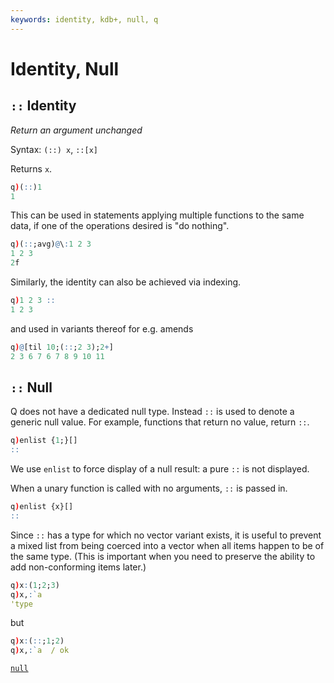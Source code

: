 ```yaml
---
keywords: identity, kdb+, null, q
---
```


# Identity, Null


## `::` Identity

_Return an argument unchanged_

Syntax: `(::) x`, `::[x]`
  
Returns `x`.

```q
q)(::)1
1
```

This can be used in statements applying multiple functions to the same data, if one of the operations desired is "do nothing".

```q
q)(::;avg)@\:1 2 3
1 2 3
2f
```

Similarly, the identity can also be achieved via indexing.

```q
q)1 2 3 ::
1 2 3
```

and used in variants thereof for e.g. amends

```q
q)@[til 10;(::;2 3);2+]
2 3 6 7 6 7 8 9 10 11
```


## `::` Null

Q does not have a dedicated null type. Instead `::` is used to denote a generic null value. For example, functions that return no value, return `::`.

```q
q)enlist {1;}[]
::
```

We use `enlist` to force display of a null result: a pure `::` is not displayed.

When a unary function is called with no arguments, `::` is passed in.

```q
q)enlist {x}[]
::
```

Since `::` has a type for which no vector variant exists, it is useful to prevent a mixed list from being coerced into a vector when all items happen to be of the same type. (This is important when you need to preserve the ability to add non-conforming items later.)

```q
q)x:(1;2;3)
q)x,:`a
'type
```

but

```q
q)x:(::;1;2)
q)x,:`a  / ok
```


<i class="far fa-hand-point-right"></i>
[`null`](null.md)